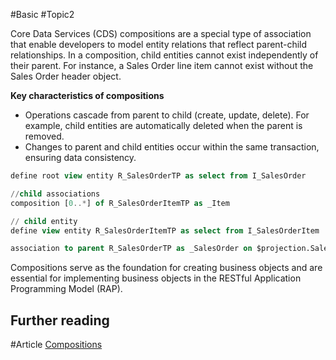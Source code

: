 #Basic #Topic2

Core Data Services (CDS) compositions are a special type of association that enable developers to model entity relations that reflect parent-child relationships. In a composition, child entities cannot exist independently of their parent. For instance, a Sales Order line item cannot exist without the Sales Order header object.

**Key characteristics of compositions**
- Operations cascade from parent to child (create, update, delete). For example, child entities are automatically deleted when the parent is removed.
- Changes to parent and child entities occur within the same transaction, ensuring data consistency.
```DDL
define root view entity R_SalesOrderTP as select from I_SalesOrder

//child associations
composition [0..*] of R_SalesOrderItemTP as _Item
```

```DDL
// child entity
define view entity R_SalesOrderItemTP as select from I_SalesOrderItem

association to parent R_SalesOrderTP as _SalesOrder on $projection.SalesOrder = _SalesOrder.SalesOrder
```

Compositions serve as the foundation for creating business objects and are essential for implementing business objects in the RESTful Application Programming Model (RAP). 


## Further reading

#Article [Compositions](https://help.sap.com/docs/abap-cloud/abap-data-models/cds-compositions)